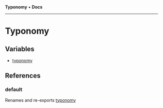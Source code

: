 **Typonomy** • **Docs**

***

# Typonomy

## Variables

- [typonomy](variables/typonomy.md)

## References

### default

Renames and re-exports [typonomy](variables/typonomy.md)
